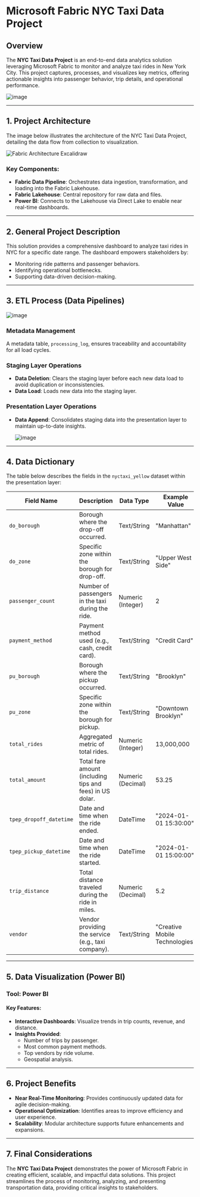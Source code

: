 # Microsoft Fabric NYC Taxi Data Project

## Overview

The **NYC Taxi Data Project** is an end-to-end data analytics solution leveraging Microsoft Fabric to monitor and analyze taxi rides in New York City. This project captures, processes, and visualizes key metrics, offering actionable insights into passenger behavior, trip details, and operational performance.

![image](https://github.com/user-attachments/assets/462c02d0-4fe5-4974-a963-b924d85bfeea)


---

## 1. Project Architecture

The image below illustrates the architecture of the NYC Taxi Data Project, detailing the data flow from collection to visualization.

![Fabric Architecture Excalidraw](https://github.com/user-attachments/assets/43ade0d2-52cc-4fc3-a295-41e41d2d622a)

### Key Components:

- **Fabric Data Pipeline**: Orchestrates data ingestion, transformation, and loading into the Fabric Lakehouse.
- **Fabric Lakehouse**: Central repository for raw data and files.
- **Power BI**: Connects to the Lakehouse via Direct Lake to enable near real-time dashboards.

---

## 2. General Project Description

This solution provides a comprehensive dashboard to analyze taxi rides in NYC for a specific date range. The dashboard empowers stakeholders by:

- Monitoring ride patterns and passenger behaviors.
- Identifying operational bottlenecks.
- Supporting data-driven decision-making.

---

## 3. ETL Process (Data Pipelines)

![image](https://github.com/user-attachments/assets/39bee5de-47c9-4009-9130-2a3fc1cf6888)


### **Metadata Management**
A metadata table, `processing_log`, ensures traceability and accountability for all load cycles.

### **Staging Layer Operations**
- **Data Deletion**: Clears the staging layer before each new data load to avoid duplication or inconsistencies.
- **Data Load**: Loads new data into the staging layer.

### **Presentation Layer Operations**
- **Data Append**: Consolidates staging data into the presentation layer to maintain up-to-date insights.

  ![image](https://github.com/user-attachments/assets/609dbf04-0aba-46bf-b73d-e0c45e7c6725)


---

## 4. Data Dictionary

The table below describes the fields in the `nyctaxi_yellow` dataset within the presentation layer:

| **Field Name**          | **Description**                                                     | **Data Type**         | **Example Value**                |
|-------------------------|---------------------------------------------------------------------|-----------------------|----------------------------------|
| `do_borough`            | Borough where the drop-off occurred.                                | Text/String           | "Manhattan"                      |
| `do_zone`               | Specific zone within the borough for drop-off.                      | Text/String           | "Upper West Side"                |
| `passenger_count`       | Number of passengers in the taxi during the ride.                   | Numeric (Integer)     | 2                                |
| `payment_method`        | Payment method used (e.g., cash, credit card).                      | Text/String           | "Credit Card"                    |
| `pu_borough`            | Borough where the pickup occurred.                                  | Text/String           | "Brooklyn"                       |
| `pu_zone`               | Specific zone within the borough for pickup.                        | Text/String           | "Downtown Brooklyn"              |
| `total_rides`           | Aggregated metric of total rides.                                   | Numeric (Integer)     | 13,000,000                       |
| `total_amount`          | Total fare amount (including tips and fees) in US dolar.            | Numeric (Decimal)     | 53.25                            |
| `tpep_dropoff_datetime` | Date and time when the ride ended.                                  | DateTime              | "2024-01-01 15:30:00"            |
| `tpep_pickup_datetime`  | Date and time when the ride started.                                | DateTime              | "2024-01-01 15:00:00"            |
| `trip_distance`         | Total distance traveled during the ride in miles.                   | Numeric (Decimal)     | 5.2                              |
| `vendor`                | Vendor providing the service (e.g., taxi company).                  | Text/String           | "Creative Mobile Technologies"   |

---

## 5. Data Visualization (Power BI)

### Tool: **Power BI**

#### **Key Features:**
- **Interactive Dashboards**: Visualize trends in trip counts, revenue, and distance.
- **Insights Provided**:
  - Number of trips by passenger.
  - Most common payment methods.
  - Top vendors by ride volume.
  - Geospatial analysis.


---

## 6. Project Benefits

- **Near Real-Time Monitoring**: Provides continuously updated data for agile decision-making.
- **Operational Optimization**: Identifies areas to improve efficiency and user experience.
- **Scalability**: Modular architecture supports future enhancements and expansions.

---

## 7. Final Considerations

The **NYC Taxi Data Project** demonstrates the power of Microsoft Fabric in creating efficient, scalable, and impactful data solutions. This project streamlines the process of monitoring, analyzing, and presenting transportation data, providing critical insights to stakeholders.
